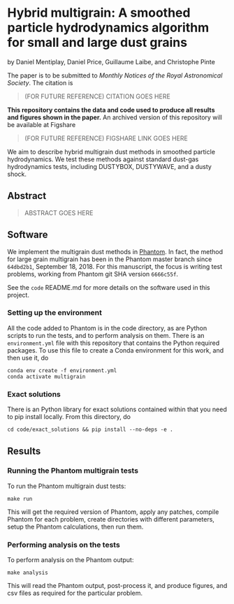 Hybrid multigrain: A smoothed particle hydrodynamics algorithm for small and large dust grains
==============================================================================================

by Daniel Mentiplay, Daniel Price, Guillaume Laibe, and Christophe Pinte

The paper is to be submitted to *Monthly Notices of the Royal Astronomical Society*. The citation is
> (FOR FUTURE REFERENCE) CITATION GOES HERE

**This repository contains the data and code used to produce all results and figures shown in the paper.** An archived version of this repository will be available at Figshare
> (FOR FUTURE REFERENCE) FIGSHARE LINK GOES HERE

We aim to describe hybrid multigrain dust methods in smoothed particle hydrodynamics. We test these methods against standard dust-gas hydrodynamics tests, including DUSTYBOX, DUSTYWAVE, and a dusty shock.

Abstract
--------

> ABSTRACT GOES HERE

Software
--------

We implement the multigrain dust methods in [Phantom](https://bitbucket.org/danielprice/phantom/). In fact, the method for large grain multigrain has been in the Phantom master branch since `64dbd2b1`, September 18, 2018.  For this manuscript, the focus is writing test problems, working from Phantom git SHA version `6666c55f`.

See the `code` README.md for more details on the software used in this project.

### Setting up the environment

All the code added to Phantom is in the code directory, as are Python scripts to run the tests, and to perform analysis on them. There is an `environment.yml` file with this repository that contains the Python required packages. To use this file to create a Conda environment for this work, and then use it, do

```
conda env create -f environment.yml
conda activate multigrain
```

### Exact solutions

There is an Python library for exact solutions contained within that you need to pip install locally. From this directory, do

```
cd code/exact_solutions && pip install --no-deps -e .
```

Results
-------

### Running the Phantom multigrain tests

To run the Phantom multigrain dust tests:

```
make run
```

This will get the required version of Phantom, apply any patches, compile Phantom for each problem, create directories with different parameters, setup the Phantom calculations, then run them.

### Performing analysis on the tests

To perform analysis on the Phantom output:

```
make analysis
```

This will read the Phantom output, post-process it, and produce figures, and csv files as required for the particular problem.
